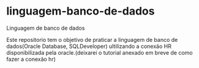 # linguagem-banco-de-dados
Linguagem de banco de dados 

Este repositorio tem o objetivo de praticar a linguagem de banco de dados(Oracle Database, SQLDeveloper)
ultilizando a conexão HR disponibilizada pela oracle.(deixarei o tutorial anexado em breve de como fazer a conexão hr)

